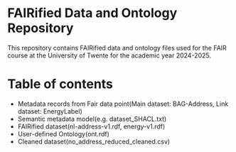 # FAIRified Data and Ontology Repository
This repository contains FAIRified data and ontology files used for the FAIR course at the University of Twente for the academic year 2024-2025.
# Table of contents
- Metadata records from Fair data point(Main dataset: BAG-Address, Link dataset: EnergyLabel)
- Semantic metadata model(e.g. dataset_SHACL.txt)
- FAIRified dataset(nl-address-v1.rdf, energy-v1.rdf)
- User-defined Ontology(ont.rdf)
- Cleaned dataset(no_address_reduced_cleaned.csv) 
